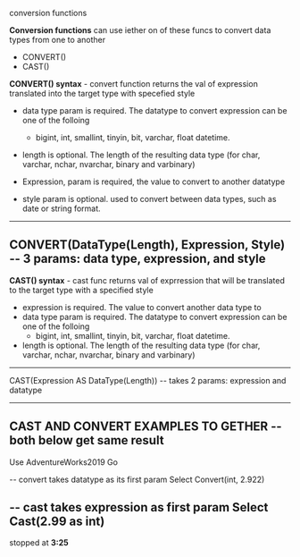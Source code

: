 conversion functions


**Conversion functions**
can use iether on of these funcs to convert data types from one to another

- CONVERT()
- CAST()



**CONVERT() syntax** - convert function returns the val of expression translated into the target type with specefied style
- data type param is required. The datatype to convert expression can be one of the folloing
   - bigint, int, smallint, tinyin, bit, varchar, float datetime.

- length is optional. The length of the resulting data type (for char, varchar, nchar, nvarchar, binary and varbinary)
- Expression, param is required, the value to convert to another datatype
- style param is optional. used to convert between data types, such as date or string format.
--------------------------------------------------------------
CONVERT(DataType(Length), Expression, Style)
-- 3 params: data type, expression, and style
--------------------------------------------------------------



**CAST() syntax** - cast func returns val of exprression that will be translated to the target type with a specified style
- expression is required. The value to convert another data type to
- data type param is required. The datatype to convert expression can be one of the folloing
   - bigint, int, smallint, tinyin, bit, varchar, float datetime.
- length is optional. The length of the resulting data type (for char, varchar, nchar, nvarchar, binary and varbinary)
--------------------------------------------------------------
CAST(Expression AS DataType(Length))
-- takes 2 params: expression and datatype

--------------------------------------------------------------


**CAST AND CONVERT EXAMPLES TO GETHER** -- both below get same result
--------------------------------------------------------------
Use AdventureWorks2019
Go

-- convert takes datatype as its first param
Select Convert(int, 2.922)

-- cast takes expression as first param
Select Cast(2.99 as int)
--------------------------------------------------------------

stopped at **3:25**